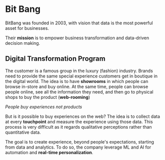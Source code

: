 # Bit Bang

BitBang was founded in 2003, with vision that data is the most powerful asset for businesses.

Their **mission** is to empower business transformation and data-driven decision making.

## Digital Transformation Program

The customer is a famous group in the luxury (fashion) industry. Brands need to provide the same special experience customers get in boutique in the digital world. 
The idea is to have **showrooms** in which people can browse in-store and buy online.
At the same time, people can browse people online, see all the information they need, and then go to physical shops to buy the product (**web-rooming**)

*People buy experiences not products*

But is it possible to buy experiences on the web? The idea is to collect data at every **touchpoint** and measure the experience using those data.
This process is very difficult as it regards qualitative perceptions rather than quantitative data.

The goal is to create experience, beyond people's expectations, starting from data and analytics. To do so, the company leverage ML and AI for automation and **real-time personalization**.

